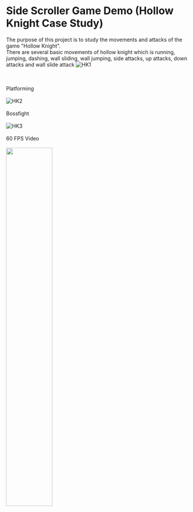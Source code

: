 # Side Scroller Game Demo (Hollow Knight Case Study)
The purpose of this project is to study the movements and attacks of the game "Hollow Knight".
<br/>
There are several basic movements of hollow knight which is running, jumping, dashing, wall sliding, wall jumping, side attacks, up attacks, down attacks and wall slide attack
![HK1](https://raw.githubusercontent.com/anasali47/portfolio/main/HKSideScroller/Images/HK1.gif)

<br/><br/>
Platforming
<br/><br/>
![HK2](https://raw.githubusercontent.com/anasali47/portfolio/main/HKSideScroller/Images/HK2.gif)
<br/><br/>
Bossfight
<br/><br/>
![HK3](https://raw.githubusercontent.com/anasali47/portfolio/main/HKSideScroller/Images/HK3.gif)
<br/><br/>
60 FPS Video
<br/><br/>
[<img src="https://i.ytimg.com/vi/Hc79sDi3f0U/maxresdefault.jpg" width="50%">](https://youtu.be/X_DR9K0v_IM "Hollow Knight Unity")